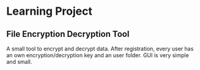 # Learning Project

## File Encryption Decryption Tool

A small tool to encrypt and decrypt data. 
After registration, every user has an own encryption/decryption key and an user folder.
GUI is very simple and small. 
